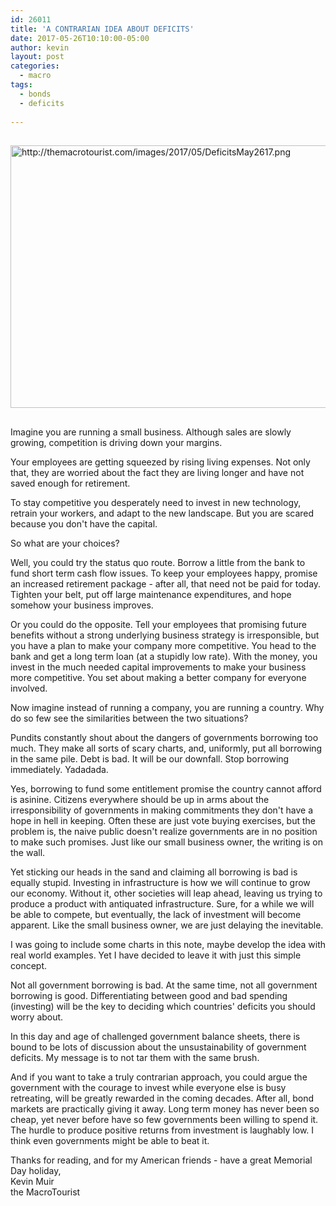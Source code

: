 ```yaml
---
id: 26011
title: 'A CONTRARIAN IDEA ABOUT DEFICITS'
date: 2017-05-26T10:10:00-05:00
author: kevin
layout: post
categories:
  - macro
tags:
  - bonds
  - deficits
   
---
```

<a href="http://themacrotourist.com/images/2017/05/DeficitsMay2617.png"><img src="http://themacrotourist.com/images/2017/05/DeficitsMay2617.png" alt="http://themacrotourist.com/images/2017/05/DeficitsMay2617.png" width="750" height="420" style="margin:30px auto;display:block;"></a>

Imagine you are running a small business.  Although sales are slowly growing, competition is driving down your margins.  

Your employees are getting squeezed by rising living expenses.  Not only that, they are worried about the fact they are living longer and have not saved enough for retirement.  

To stay competitive you desperately need to invest in new technology, retrain your workers, and adapt to the new landscape.  But you are scared because you don't have the capital.

So what are your choices?

Well, you could try the status quo route.  Borrow a little from the bank to fund short term cash flow issues.  To keep your employees happy, promise an increased retirement package - after all, that need not be paid for today.  Tighten your belt, put off large maintenance expenditures, and hope somehow your business improves.

Or you could do the opposite.  Tell your employees that promising future benefits without a strong underlying business strategy is irresponsible, but you have a plan to make your company more competitive.  You head to the bank and get a long term loan (at a stupidly low rate).  With the money, you invest in the much needed capital improvements to make your business more competitive.  You set about making a better company for everyone involved.

Now imagine instead of running a company, you are running a country.  Why do so few see the similarities between the two situations?

Pundits constantly shout about the dangers of governments borrowing too much.  They make all sorts of scary charts, and, uniformly, put all borrowing in the same pile.  Debt is bad.  It will be our downfall.  Stop borrowing immediately.  Yadadada.  

Yes, borrowing to fund some entitlement promise the country cannot afford is asinine.  Citizens everywhere should be up in arms about the irresponsibility of governments in making commitments they don't have a hope in hell in keeping.  Often these are just vote buying exercises, but the problem is, the naive public doesn't realize governments are in no position to make such promises.  Just like our small business owner, the writing is on the wall.

Yet sticking our heads in the sand and claiming all borrowing is bad is equally stupid.  Investing in infrastructure is how we will continue to grow our economy.  Without it, other societies will leap ahead, leaving us trying to produce a product with antiquated infrastructure.  Sure, for a while we will be able to compete, but eventually, the lack of investment will become apparent.  Like the small business owner, we are just delaying the inevitable.

I was going to include some charts in this note, maybe develop the idea with real world examples.  Yet I have decided to leave it with just this simple concept.  

Not all government borrowing is bad.  At the same time, not all government borrowing is good.  Differentiating between good and bad spending (investing) will be the key to deciding which countries' deficits you should worry about.

In this day and age of challenged government balance sheets, there is bound to be lots of discussion about the unsustainability of government deficits.  My message is to not tar them with the same brush.  

And if you want to take a truly contrarian approach, you could argue the government with the courage to invest while everyone else is busy retreating, will be greatly rewarded in the coming decades.  After all, bond markets are practically giving it away.  Long term money has never been so cheap, yet never before have so few governments been willing to spend it.  The hurdle to produce positive returns from investment is laughably low.  I think even governments might be able to beat it.

Thanks for reading, and for my American friends - have a great Memorial Day holiday,  
Kevin Muir  
the MacroTourist  
